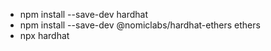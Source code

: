 - npm install --save-dev hardhat
- npm install --save-dev @nomiclabs/hardhat-ethers ethers
- npx hardhat